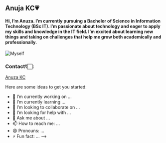## Anuja KC💗

#### Hi, I’m Anuza. I’m currently pursuing a Bachelor of Science in Information Technology (BSc IT). I’m passionate about technology and eager to apply my skills and knowledge in the IT field. I’m excited about learning new things and taking on challenges that help me grow both academically and professionally.
<img src="C:\Users\HP\OneDrive\Pictures\viber_image_2024-09-14_14-25-19-735.jpg" alt="Myself">

### Contact👇🏻:
[Anuza KC](https://instagram.com/aasthak__)


Here are some ideas to get you started:

- 🔭 I’m currently working on ...
- 🌱 I’m currently learning ...
- 👯 I’m looking to collaborate on ...
- 🤔 I’m looking for help with ...
- 💬 Ask me about ...
- 📫 How to reach me: ...
- 😄 Pronouns: ...
- ⚡ Fun fact: ...
-->
